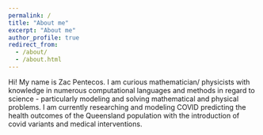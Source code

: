 ```yaml
---
permalink: /
title: "About me"
excerpt: "About me"
author_profile: true
redirect_from: 
  - /about/
  - /about.html
---
```


Hi! My name is Zac Pentecos. I am curious mathematician/ physicists with knowledge in numerous computational languages
and methods in regard to science - particularly modeling and solving mathematical and physical problems. I am currently researching and modeling COVID predicting the health outcomes of the Queensland population with the introduction of
covid variants and medical interventions. 




<!-- Since October 2021, I am a PhD student with the Clinical Brain Network and Brain Modelling groups at QIMR Berghofer. I am researching how activity in the brain can be described with physics-based models, with aims of describing pathology and treatments with non-invasive stimulation techniques. 

Previous to this, I completed my Bachelor of Advanced Science degree at the University of Queensland where I undertook a wide variety of research projects in laser physics, machine learning, critical phenomena and neuroscience. 

I have been tutoring a variety of subjects at the University of Queensland since 2019. This includes practical laboratories and coding along with more traditional mathematics and physics classes. My approach is to deliver the content with passion and inspire students to engage with their studies.

An example of my current work on cortical eigenmodes is below: 
<img src='/images/eigenmodes_method.gif'> <br/><br/> -->